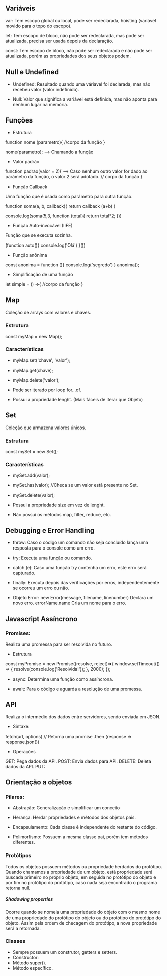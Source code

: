 ## Variáveis

var: Tem escopo global ou local, pode ser redeclarada, hoisting (variável movido para o topo do escopo).

let: Tem escopo de bloco, não pode ser redeclarada, mas pode ser atualizada, precisa ser usada depois da declaração.

const: Tem escopo de bloco, não pode ser redeclarada e não pode ser atualizada, porém as propriedades dos seus objetos podem.

## Null e Undefined

- Undefined: Resultado quando uma váriavel foi declarada, mas não recebeu valor (valor indefinido).

- Null: Valor que significa a variável está definida, mas não aponta para nenhum lugar na memória.

## Funções

- Estrutura

function nome (parametro){
  //corpo da função
}

nome(parametro);  --> Chamando a função

- Valor padrão

function padrao(valor = 2){   --> Caso nenhum outro valor for dado ao parâmetro da função, o valor 2 será adotado.
  // corpo da função
}

- Função Callback

Uma função que é usada como parâmetro para outra função.

function soma(a, b, callback){
    return callback (a+b)
}

console.log(soma(5,3, function (total){
    return total*2;
    }))

- Função Auto-invocável (IIFE)

Função que se executa sozinha.

(function auto(){
 console.log('Olá')
}())

- Função anônima

const anonima = function (){
    console.log('segredo')
}
anonima();

- Simplificação de uma função
 
let simple = () =>{
    //corpo da função
}

## Map

Coleção de arrays com valores e chaves.

### Estrutura

const myMap = new Map();

### Características

- myMap.set('chave', 'valor');
- myMap.get(chave);
- myMap.delete('valor');

- Pode ser iterado por loop for...of.
- Possui a propriedade lenght.
(Mais fáceis de iterar que Objeto)

## Set

Coleção que armazena valores únicos.

### Estrutura

const mySet = new Set();

### Características

- mySet.add(valor);
- mySet.has(valor); //Checa se um valor está presente no Set.
- mySet.delete(valor);

- Possui a propriedade size em vez de lenght.
- Não possui os métodos map, filter, reduce, etc.

## Debugging e Error Handling

- throw: Caso o código um comando não seja concluído lança uma resposta para o console como um erro.

- try: Executa uma função ou comando.

- catch (e): Caso uma função try contenha um erro, este erro será capturado.

- finally: Executa depois das verificações por erros, independentemente se ocorreu um erro ou não.

- Objeto Error: new Error(message, filename, linenumber)  Declara um novo erro.
     errorName.name    Cria um nome para o erro.

## Javascript Assíncrono

### Promises: 

Realiza uma promessa para ser resolvida no futuro.

- Estrutura

const myPromise = new Promise((resolve, reject)=>{
window.setTimeout(() => {
  resolve(console.log('Resolvida!'));
}, 2000);
});

- async: Determina uma função como assíncrona.

- await: Para o código e aguarda a resolução de uma promessa.

## API

Realiza o intermédio dos dados entre servidores, sendo enviada em JSON.

- Sintaxe:

fetch(url, options)     // Retorna uma promise
.then (response => response.json())

- Operações

GET: Pega dados da API.
POST: Envia dados para API.
DELETE: Deleta dados da API.
PUT:

## Orientação a objetos

### Pilares:

- Abstração: Generalização e simplificar um conceito

- Herança: Herdar propriedades e métodos dos objetos pais.

- Encapsulamento: Cada classe é independente do restante do código.

- Polimorfismo: Possuem a mesma classe pai, porém tem métodos diferentes.

### Protótipos 

Todos os objetos possuem métodos ou propriedade herdados do protótipo. Quando chamamos a propriedade de um objeto, está propriedade será buscada primeiro no próprio objeto, em seguida no protótipo do objeto e por fim no protótipo do protótipo, caso nada seja encontrado o programa retorna null.

##### Shadowing properties

Ocorre quando se nomeia uma propriedade do objeto com o mesmo nome de uma propriedade do protótipo do objeto ou do protótipo do protótipo do objeto. Assim pela ordem de checagem do protótipo, a nova propriedade será a retornada.

### Classes

- Sempre possuem um construtor, getters e setters. 
- Constructor: 
- Método super().
- Método específico.
